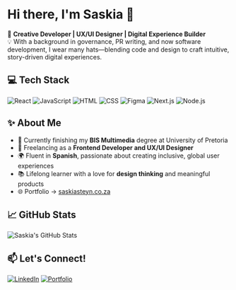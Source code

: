 # Hi there, I'm Saskia 👋

🎨 **Creative Developer | UX/UI Designer | Digital Experience Builder**  
💡 With a background in governance, PR writing, and now software development, I wear many hats—blending code and design to craft intuitive, story-driven digital experiences.

## 💻 Tech Stack
![React](https://img.shields.io/badge/-React-61DAFB?style=flat-square&logo=react&logoColor=black)
![JavaScript](https://img.shields.io/badge/-JavaScript-F7DF1E?style=flat-square&logo=javascript&logoColor=black)
![HTML](https://img.shields.io/badge/-HTML5-E34F26?style=flat-square&logo=html5&logoColor=white)
![CSS](https://img.shields.io/badge/-CSS3-1572B6?style=flat-square&logo=css3&logoColor=white)
![Figma](https://img.shields.io/badge/-Figma-000000?style=flat-square&logo=figma)
![Next.js](https://img.shields.io/badge/-Next.js-000000?style=flat-square&logo=next.js)
![Node.js](https://img.shields.io/badge/-Node.js-339933?style=flat-square&logo=nodedotjs&logoColor=white)

## ✨ About Me
- 🧠 Currently finishing my **BIS Multimedia** degree at University of Pretoria  
- 💼 Freelancing as a **Frontend Developer and UX/UI Designer**  
- 🌍 Fluent in **Spanish**, passionate about creating inclusive, global user experiences  
- 📚 Lifelong learner with a love for **design thinking** and meaningful products  
- 🌐 Portfolio → [saskiasteyn.co.za](https://saskiasteyn.co.za)

## 📈 GitHub Stats
![Saskia's GitHub Stats](https://github-readme-stats.vercel.app/api?username=SaskiaSteyn&show_icons=true&theme=default&hide_title=true)

## 📫 Let's Connect!
[![LinkedIn](https://img.shields.io/badge/-LinkedIn-0077B5?style=flat-square&logo=linkedin&logoColor=white)](https://www.linkedin.com/in/saskiasteyn/)
[![Portfolio](https://img.shields.io/badge/-Portfolio-000?style=flat-square&logo=vercel&logoColor=white)](https://saskiasteyn.co.za/)
